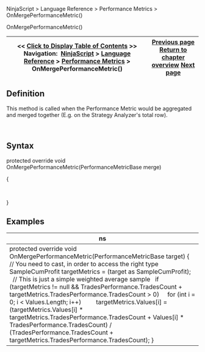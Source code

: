﻿


NinjaScript \> Language Reference \> Performance Metrics \> OnMergePerformanceMetric()






















OnMergePerformanceMetric()







| \<\< [Click to Display Table of Contents](onmergeperformancemetric.md) \>\> **Navigation:**     [NinjaScript](ninjascript-1.md) \> [Language Reference](language_reference_wip-1.md) \> [Performance Metrics](performance_metrics-1.md) \> OnMergePerformanceMetric() | [Previous page](oncopyto-1.md) [Return to chapter overview](performance_metrics-1.md) [Next page](performanceunit-1.md) |
| --- | --- |











## Definition


This method is called when the Performance Metric would be aggregated and merged together (E.g. on the Strategy Analyzer's total row).


 


## Syntax


protected override void OnMergePerformanceMetric(PerformanceMetricBase merge)   

{  

   

}


## 


## Examples




| ns |
| --- |
| protected override void OnMergePerformanceMetric(PerformanceMetricBase target) {    // You need to cast, in order to access the right type    SampleCumProfit targetMetrics \= (target as SampleCumProfit);      // This is just a simple weighted average sample    if (targetMetrics !\= null \&\& TradesPerformance.TradesCount \+ targetMetrics.TradesPerformance.TradesCount \> 0)      for (int i \= 0; i \< Values.Length; i\+\+)          targetMetrics.Values\[i] \= (targetMetrics.Values\[i] \* targetMetrics.TradesPerformance.TradesCount \+ Values\[i] \* TradesPerformance.TradesCount) / (TradesPerformance.TradesCount \+ targetMetrics.TradesPerformance.TradesCount); } |









